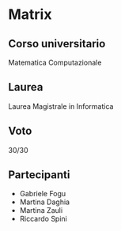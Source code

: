 # Matrix 

## Corso universitario
Matematica Computazionale

## Laurea
Laurea Magistrale in Informatica

## Voto
30/30

## Partecipanti
- Gabriele Fogu
- Martina Daghia
- Martina Zauli
- Riccardo Spini
